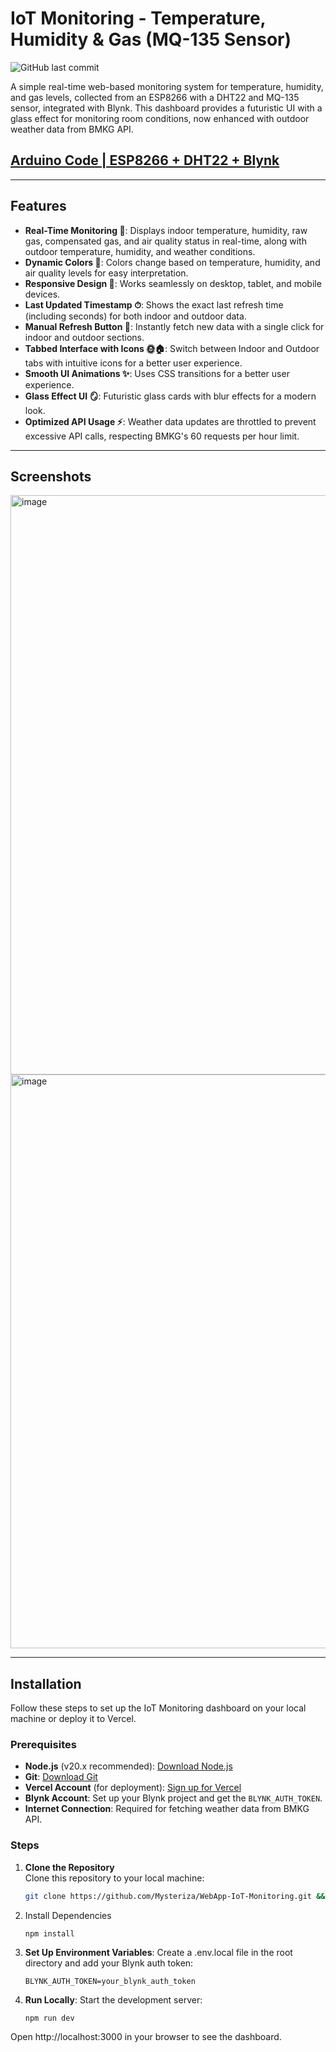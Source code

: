 # IoT Monitoring - Temperature, Humidity & Gas (MQ-135 Sensor)

![GitHub last commit](https://img.shields.io/github/last-commit/Mysteriza/WebApp-IoT-Monitoring)

A simple real-time web-based monitoring system for temperature, humidity, and gas levels, collected from an ESP8266 with a DHT22 and MQ-135 sensor, integrated with Blynk. This dashboard provides a futuristic UI with a glass effect for monitoring room conditions, now enhanced with outdoor weather data from BMKG API.

## [Arduino Code | ESP8266 + DHT22 + Blynk](https://github.com/Mysteriza/DHT22-Blynk-Monitoring)

---

## Features
- **Real-Time Monitoring 📡**: Displays indoor temperature, humidity, raw gas, compensated gas, and air quality status in real-time, along with outdoor temperature, humidity, and weather conditions.
- **Dynamic Colors 🎨**: Colors change based on temperature, humidity, and air quality levels for easy interpretation.
- **Responsive Design 📱**: Works seamlessly on desktop, tablet, and mobile devices.
- **Last Updated Timestamp ⏱**: Shows the exact last refresh time (including seconds) for both indoor and outdoor data.
- **Manual Refresh Button 🔄**: Instantly fetch new data with a single click for indoor and outdoor sections.
- **Tabbed Interface with Icons 🌞🏠**: Switch between Indoor and Outdoor tabs with intuitive icons for a better user experience.
- **Smooth UI Animations ✨**: Uses CSS transitions for a better user experience.
- **Glass Effect UI 🪞**: Futuristic glass cards with blur effects for a modern look.
- **Optimized API Usage ⚡**: Weather data updates are throttled to prevent excessive API calls, respecting BMKG's 60 requests per hour limit.

---

## Screenshots
<img width="1900" height="927" alt="image" src="https://github.com/user-attachments/assets/6e48b230-e2fe-4ed5-889b-c4b91f237116" />
<img width="1896" height="918" alt="image" src="https://github.com/user-attachments/assets/33b7e9d1-6520-4ed3-b491-fe3a908d5f8e" />

---

## Installation

Follow these steps to set up the IoT Monitoring dashboard on your local machine or deploy it to Vercel.

### Prerequisites
- **Node.js** (v20.x recommended): [Download Node.js](https://nodejs.org/)
- **Git**: [Download Git](https://git-scm.com/downloads)
- **Vercel Account** (for deployment): [Sign up for Vercel](https://vercel.com/signup)
- **Blynk Account**: Set up your Blynk project and get the `BLYNK_AUTH_TOKEN`.
- **Internet Connection**: Required for fetching weather data from BMKG API.

### Steps
1. **Clone the Repository**  
   Clone this repository to your local machine:
   ```bash
   git clone https://github.com/Mysteriza/WebApp-IoT-Monitoring.git && cd WebApp-IoT-Monitoring


2. Install Dependencies
   ```
   npm install
   ```

3. **Set Up Environment Variables**: Create a .env.local file in the root directory and add your Blynk auth token:
   ```
   BLYNK_AUTH_TOKEN=your_blynk_auth_token
   ```

4. **Run Locally**: Start the development server:
   ```
   npm run dev
   ```
   
Open http://localhost:3000 in your browser to see the dashboard.

